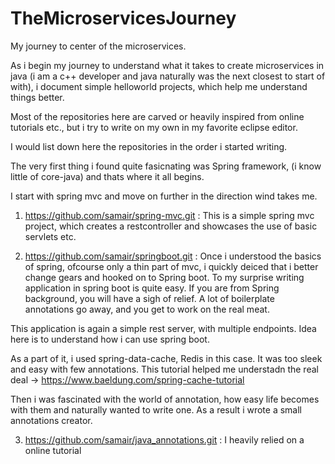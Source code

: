 # TheMicroservicesJourney

My journey to center of the microservices.


 As i begin my journey to understand what it takes to create microservices in java (i am a c++ developer and java naturally was 
  the next closest to start of with), i document simple helloworld projects, which help me understand things better. 
  
  Most of the repositories here are carved or heavily inspired from online tutorials etc., but i try to write on my own in my favorite
  eclipse editor.
  
  I would list down here the repositories in the order i started writing.
  
  The very first thing i found quite fasicnating was Spring framework, (i know little of core-java) and thats where it all begins.
  
  I start with spring mvc and move on further in the direction wind takes me.
  
  
  1. https://github.com/samair/spring-mvc.git : This is a simple spring mvc project, which creates a restcontroller and showcases the use of basic servlets etc.
  
  2. https://github.com/samair/springboot.git : Once i understood the basics of spring, ofcourse only a thin part of mvc, i quickly deiced that i better change gears and hooked on to Spring boot. To my surprise writing application in spring boot is quite easy. If you are from Spring background, you will have a sigh of relief. A lot of boilerplate annotations go away, and you get to work on the real meat.
 
 This application is again a simple rest server, with multiple endpoints. Idea here is to understand how i can use spring boot.
 
 As a part of it, i used spring-data-cache, Redis in this case. It was too sleek and easy with few annotations.
 This tutorial helped me understadn the real deal -> https://www.baeldung.com/spring-cache-tutorial
 
 Then i was fascinated with the world of annotation, how easy life becomes with them and naturally wanted to write one. As a result i wrote a small annotations creator.
 
 3. https://github.com/samair/java_annotations.git : I heavily relied on a online tutorial 
 
 
  
